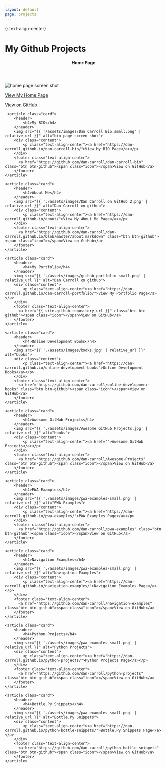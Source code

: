 ```yaml
---
layout: default
page: projects
---
```


{:.text-align-center}
# My Github Projects


<div class="cards">
    <article class="card">
        <header>
            <h4>Home Page</h4>
        </header>    
        <img src="{{ '/assets/images/dc-github-io.small.png' | relative_url }}" alt="home page screen shot">
        <div class="content">
            <p class="text-align-center"><a href="https://dan-carroll.github.io/">View My Home Page</a></p>
        </div>  
        <footer class="text-align-center">
          <a href="https://github.com/dan-carroll/dan-carroll.github.io" class="btn btn-github"><span class="icon"></span>View on GitHub</a>
        </footer>
    </article>
            
     <article class="card">
        <header>
            <h4>My BIO</h4>
        </header>    
        <img src="{{ '/assets/images/Dan Carroll Bio.small.png' | relative_url }}" alt="bio page screen shot">
        <div class="content">
            <p class="text-align-center"><a href="https://dan-carroll.github.io/dan-carroll-bio/">View My BIO Page</a></p>
        </div>
        <footer class="text-align-center">
          <a href="https://github.com/dan-carroll/dan-carroll-bio" class="btn btn-github"><span class="icon"></span>View on GitHub</a>
        </footer>
    </article>
            
    <article class="card">
        <header>
            <h4>About Me</h4>
        </header>
        <img src="{{ './assets/images/Dan Carroll on GitHub 2.png' | relative_url }}" alt="Dan Carroll on github">
        <div class="content">
            <p class="text-align-center"><a href="https://dan-carroll.github.io/about/">View My About Me Page</a></p>
        </div>
        <footer class="text-align-center">
          <a href="https://github.com/dan-carroll/dan-carroll.github.io/blob/master/about.markdown" class="btn btn-github"><span class="icon"></span>View on GitHub</a>
        </footer>
    </article>

    <article class="card">
        <header>
            <h4>My Portfolio</h4>
        </header>
        <img src="{{ './assets/images/github-portfolio-small.png' | relative_url }}" alt="Dan Carroll on github">
        <div class="content">
            <p class="text-align-center"><a href="https://dan-carroll.github.io/dan-carroll-portfolio/">View My Portfolio Page</a></p>
        </div>
        <footer class="text-align-center">
          <a href="{{ site.github.repository_url }}" class="btn btn-github"><span class="icon"></span>View on GitHub</a>
        </footer>
    </article>

    <article class="card">
        <header>
            <h4>Online Development Books</h4>
        </header>
        <img src="{{ './assets/images/books.jpg' | relative_url }}" alt="books">
        <div class="content">
            <p class="text-align-center"><a href="https://dan-carroll.github.io/online-development-books">Online Development Books</a></p>
        </div>
        <footer class="text-align-center">
          <a href="https://github.com/dan-carroll/online-development-books" class="btn btn-github"><span class="icon"></span>View on GitHub</a>
        </footer>
    </article>

    <article class="card">
        <header>
            <h4>Awesome GitHub Projects</h4>
        </header>
        <img src="{{ './assets/images/Awesome GitHub Projects.jpg' | relative_url }}" alt="books">
        <div class="content">
            <p class="text-align-center"><a href="">Awesome GitHub Projects</a></p>
        </div>
        <footer class="text-align-center">
          <a href="https://github.com/dan-carroll/Awesome-Projects" class="btn btn-github"><span class="icon"></span>View on GitHub</a>
        </footer>
    </article>

    <article class="card">
        <header>
            <h4>PWA Examples</h4>
        </header>
        <img src="{{ './assets/images/pwa-examples-small.png' | relative_url }}" alt="PWA Examples">
        <div class="content">
            <p class="text-align-center"><a href="https://dan-carroll.github.io/pwa-examples/">PWA Examples Page</a></p>
        </div>
        <footer class="text-align-center">
          <a href="https://github.com/dan-carroll/pwa-examples" class="btn btn-github"><span class="icon"></span>View on GitHub</a>
        </footer>
    </article>

    <article class="card">
        <header>
            <h4>Navigation Examples</h4>
        </header>
        <img src="{{ './assets/images/pwa-examples-small.png' | relative_url }}" alt="Navigation Examples">
        <div class="content">
            <p class="text-align-center"><a href="https://dan-carroll.github.io/navigation-examples/">Navigation Examples Page</a></p>
        </div>
        <footer class="text-align-center">
          <a href="https://github.com/dan-carroll/navigation-examples" class="btn btn-github"><span class="icon"></span>View on GitHub</a>
        </footer>
    </article>

    <article class="card">
        <header>
            <h4>Python Projects</h4>
        </header>
        <img src="{{ './assets/images/pwa-examples-small.png' | relative_url }}" alt="Python Projects">
        <div class="content">
            <p class="text-align-center"><a href="https://dan-carroll.github.io/python-projects/">Python Projects Page</a></p>
        </div>
        <footer class="text-align-center">
          <a href="https://github.com/dan-carroll/python-projects" class="btn btn-github"><span class="icon"></span>View on GitHub</a>
        </footer>
    </article>

    <article class="card">
        <header>
            <h4>Bottle.Py Snippets</h4>
        </header>
        <img src="{{ './assets/images/pwa-examples-small.png' | relative_url }}" alt="Bottle.Py Snippets">
        <div class="content">
            <p class="text-align-center"><a href="https://dan-carroll.github.io/python-bottle-snippets/">Bottle.Py Snippets Page</a></p>
        </div>
        <footer class="text-align-center">
          <a href="https://github.com/dan-carroll/python-bottle-snippets" class="btn btn-github"><span class="icon"></span>View on GitHub</a>
        </footer>
    </article>
</div>
            
    